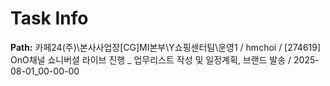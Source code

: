 # Task Info

**Path:** 카페24(주)\본사사업장\[CG]MI본부\Y쇼핑센터팀\운영1 / hmchoi / [274619] OnO채널 쇼니버셜 라이브 진행 _ 업무리스트 작성 및 일정계획, 브랜드 발송 / 2025-08-01_00-00-00

